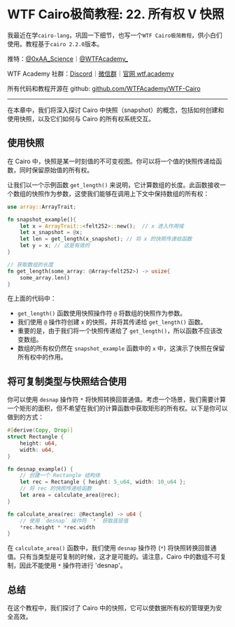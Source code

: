 # WTF Cairo极简教程: 22. 所有权 V 快照

我最近在学`cairo-lang`，巩固一下细节，也写一个`WTF Cairo极简教程`，供小白们使用。教程基于`cairo 2.2.0`版本。

推特：[@0xAA_Science](https://twitter.com/0xAA_Science)｜[@WTFAcademy_](https://twitter.com/WTFAcademy_)

WTF Academy 社群：[Discord](https://discord.gg/5akcruXrsk)｜[微信群](https://docs.google.com/forms/d/e/1FAIpQLSe4KGT8Sh6sJ7hedQRuIYirOoZK_85miz3dw7vA1-YjodgJ-A/viewform?usp=sf_link)｜[官网 wtf.academy](https://wtf.academy)

所有代码和教程开源在 github: [github.com/WTFAcademy/WTF-Cairo](https://github.com/WTFAcademy/WTF-Cairo)

---

在本章中，我们将深入探讨 Cairo 中快照（snapshot）的概念，包括如何创建和使用快照，以及它们如何与 Cairo 的所有权系统交互。

## 使用快照

在 Cairo 中，快照是某一时刻值的不可变视图。你可以将一个值的快照传递给函数，同时保留原始值的所有权。

让我们以一个示例函数 `get_length()` 来说明，它计算数组的长度。此函数接收一个数组的快照作为参数，这使我们能够在调用上下文中保持数组的所有权：

```rust
use array::ArrayTrait;

fn snapshot_example(){
    let x = ArrayTrait::<felt252>::new();  // x 进入作用域
    let x_snapshot = @x;
    let len = get_length(x_snapshot); // 将 x 的快照传递给函数
    let y = x; // 这是有效的     
}

// 获取数组的长度
fn get_length(some_array: @Array<felt252>) -> usize{
    some_array.len()
}
```

在上面的代码中：

- `get_length()` 函数使用快照操作符 `@` 将数组的快照作为参数。
- 我们使用 `@` 操作符创建 `x` 的快照，并将其传递给 `get_length()` 函数。
- 重要的是，由于我们将一个快照传递给了 `get_length()`，所以函数不应该改变数组。
- 数组的所有权仍然在 `snapshot_example` 函数中的 `x` 中，这演示了快照在保留所有权中的作用。

## 将可复制类型与快照结合使用

你可以使用 `desnap` 操作符 `*` 将快照转换回普通值。考虑一个场景，我们需要计算一个矩形的面积，但不希望在我们的计算函数中获取矩形的所有权。以下是你可以做到的方式：

```rust
#[derive(Copy, Drop)]
struct Rectangle {
    height: u64,
    width: u64,
}

fn desnap_example() {
    // 创建一个 Rectangle 结构体
    let rec = Rectangle { height: 5_u64, width: 10_u64 };
    // 将 rec 的快照传递给函数
    let area = calculate_area(@rec);
}

fn calculate_area(rec: @Rectangle) -> u64 {
    // 使用 `desnap` 操作符 `*` 获取底层值
    *rec.height * *rec.width
}
```

在 `calculate_area()` 函数中，我们使用 `desnap` 操作符 (`*`) 将快照转换回普通值。只有当类型是可复制的时候，这才是可能的。请注意，Cairo 中的数组不可复制，因此不能使用 `*` 操作符进行 'desnap'。

## 总结

在这个教程中，我们探讨了 Cairo 中的快照，它可以使数据所有权的管理更为安全高效。




